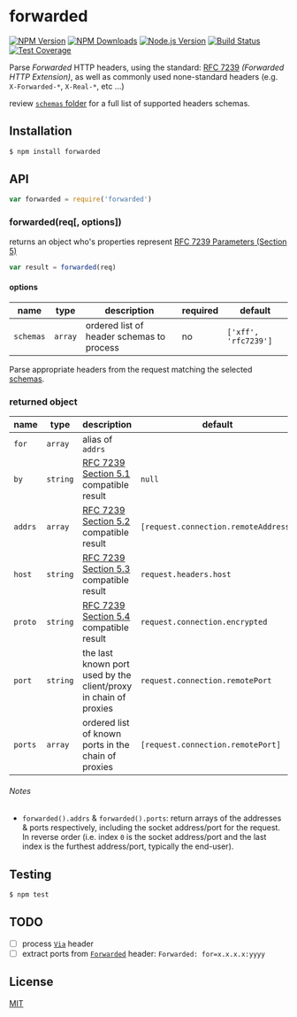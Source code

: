 # forwarded

[![NPM Version][npm-image]][npm-url]
[![NPM Downloads][downloads-image]][downloads-url]
[![Node.js Version][node-version-image]][node-version-url]
[![Build Status][travis-image]][travis-url]
[![Test Coverage][coveralls-image]][coveralls-url]

Parse *Forwarded* HTTP headers, using the standard: [RFC 7239](https://tools.ietf.org/html/rfc7239) *(Forwarded HTTP Extension)*, as well as commonly used none-standard headers (e.g. `X-Forwarded-*`, `X-Real-*`, etc ...)

review [`schemas` folder](lib/schemas) for a full list of supported headers schemas.

## Installation

```sh
$ npm install forwarded
```

## API

```js
var forwarded = require('forwarded')
```

### forwarded(req[, options])

returns an object who's properties represent [RFC 7239 Parameters (Section 5)](http://tools.ietf.org/html/rfc7239#section-5)

```js
var result = forwarded(req)
```

#### options

| name      | type    | description                               | required | default              |
| --------- | ------- | ----------------------------------------- | -------- | -------------------- |
| `schemas` | `array` | ordered list of header schemas to process | no       | `['xff', 'rfc7239']` |

Parse appropriate headers from the request matching the selected [schemas](#options).

### returned object

| name      | type      | description                                                                              | default                                |
| --------- | --------- | ---------------------------------------------------------------------------------------- | -------------------------------------- |
| `for`     | `array`   | alias of `addrs`                                                                                                                  |
| `by`      | `string`  | [RFC 7239 Section 5.1](http://tools.ietf.org/html/rfc7239#section-5.1) compatible result | `null`                                 |
| `addrs`   | `array`   | [RFC 7239 Section 5.2](http://tools.ietf.org/html/rfc7239#section-5.2) compatible result | `[request.connection.remoteAddress]`   |
| `host`    | `string`  | [RFC 7239 Section 5.3](http://tools.ietf.org/html/rfc7239#section-5.3) compatible result | `request.headers.host`                 |
| `proto`   | `string`  | [RFC 7239 Section 5.4](http://tools.ietf.org/html/rfc7239#section-5.4) compatible result | `request.connection.encrypted`         |
| `port`    | `string`  | the last known port used by the client/proxy in chain of proxies                         | `request.connection.remotePort`        |
| `ports`   | `array`   | ordered list of known ports in the chain of proxies                                      | `[request.connection.remotePort]`      |

###### Notes

- `forwarded().addrs` & `forwarded().ports`: return arrays of the addresses & ports respectively, including the socket address/port for the request. In reverse order (i.e. index `0` is the socket address/port and the last index is the furthest address/port, typically the end-user).

## Testing

```sh
$ npm test
```

## TODO
- [ ] process [`Via`](http://tools.ietf.org/html/rfc7230#section-5.7.1) header
- [ ] extract ports from [`Forwarded`](http://tools.ietf.org/html/rfc7239#section-5.2) header: `Forwarded: for=x.x.x.x:yyyy`

## License

[MIT](LICENSE)

[npm-image]: https://img.shields.io/npm/v/forwarded.svg?style=flat
[npm-url]: https://npmjs.org/package/forwarded
[node-version-image]: https://img.shields.io/node/v/forwarded.svg?style=flat
[node-version-url]: http://nodejs.org/download/
[travis-image]: https://img.shields.io/travis/jshttp/forwarded.svg?style=flat
[travis-url]: https://travis-ci.org/jshttp/forwarded
[coveralls-image]: https://img.shields.io/coveralls/jshttp/forwarded.svg?style=flat
[coveralls-url]: https://coveralls.io/r/jshttp/forwarded?branch=master
[downloads-image]: https://img.shields.io/npm/dm/forwarded.svg?style=flat
[downloads-url]: https://npmjs.org/package/forwarded
